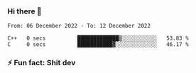 ### Hi there 👋
<!--START_SECTION:waka-->

```text
From: 06 December 2022 - To: 12 December 2022

C++   0 secs          █████████████▒░░░░░░░░░░░   53.83 %
C     0 secs          ███████████▓░░░░░░░░░░░░░   46.17 %
```

<!--END_SECTION:waka-->
<!--
**TG4LAaron/TG4LAaron** is a ✨ _special_ ✨ repository because its `README.md` (this file) appears on your GitHub profile.

Here are some ideas to get you started:

- 🔭 I’m currently working on ...
- 🌱 I’m currently learning ...
- 👯 I’m looking to collaborate on ...
- 🤔 I’m looking for help with ...
- 💬 Ask me about ...
- 📫 How to reach me: ...
- 😄 Pronouns: ...
- ⚡ Fun fact: ...
-->
### ⚡ Fun fact: Shit dev
